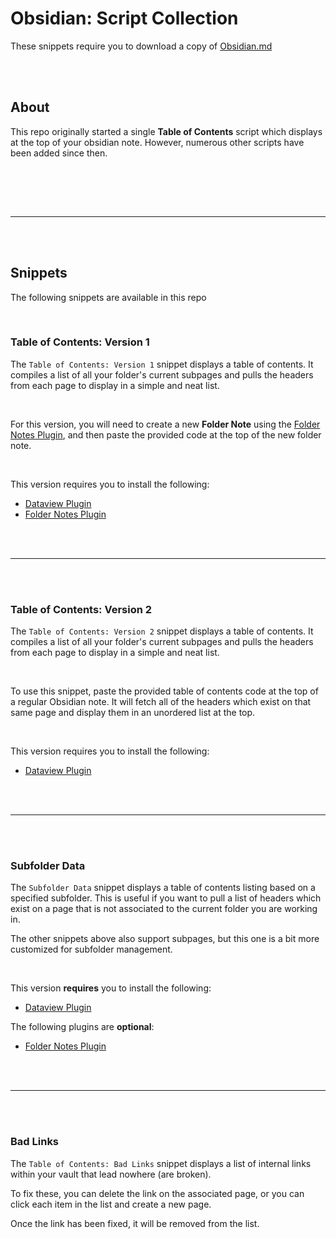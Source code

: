 # Obsidian: Script Collection
These snippets require you to download a copy of [Obsidian.md](obsidian.md/)

<br /><br />

## About
This repo originally started a single **Table of Contents** script which displays at the top of your obsidian note. However, numerous other scripts have been added since then.

<br />

<br /><br />

---

<br /><br />

## Snippets
The following snippets are available in this repo

<br />

### Table of Contents: Version 1
The `Table of Contents: Version 1` snippet displays a table of contents. It compiles a list of all your folder's current subpages and pulls the headers from each page to display in a simple and neat list.

<br />

For this version, you will need to create a new **Folder Note** using the [Folder Notes Plugin](https://github.com/LostPaul/obsidian-folder-notes), and then paste the provided code at the top of the new folder note.

<br />

This version requires you to install the following:
- [Dataview Plugin](https://github.com/blacksmithgu/obsidian-dataview)
- [Folder Notes Plugin](https://github.com/LostPaul/obsidian-folder-notes)


<br /><br />

---

<br /><br />

### Table of Contents: Version 2
The `Table of Contents: Version 2` snippet displays a table of contents. It compiles a list of all your folder's current subpages and pulls the headers from each page to display in a simple and neat list.

<br />

To use this snippet, paste the provided table of contents code at the top of a regular Obsidian note. It will fetch all of the headers which exist on that same page and display them in an unordered list at the top.

<br />

This version requires you to install the following:
- [Dataview Plugin](https://github.com/blacksmithgu/obsidian-dataview)

<br /><br />

---

<br /><br />

### Subfolder Data
The `Subfolder Data` snippet displays a table of contents listing based on a specified subfolder. This is useful if you want to pull a list of headers which exist on a page that is not associated to the current folder you are working in.

The other snippets above also support subpages, but this one is a bit more customized for subfolder management.

<br />

This version **requires** you to install the following:
- [Dataview Plugin](https://github.com/blacksmithgu/obsidian-dataview)

The following plugins are **optional**:
- [Folder Notes Plugin](https://github.com/LostPaul/obsidian-folder-notes)

<br /><br />

---

<br /><br />

### Bad Links
The `Table of Contents: Bad Links` snippet displays a list of internal links within your vault that lead nowhere (are broken).

To fix these, you can delete the link on the associated page, or you can click each item in the list and create a new page.

Once the link has been fixed, it will be removed from the list.

